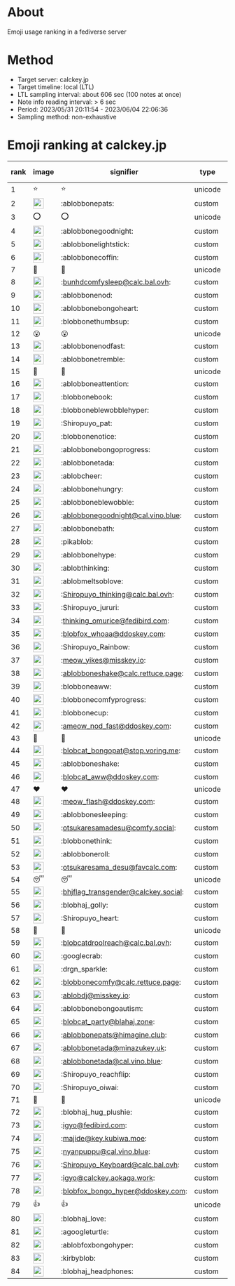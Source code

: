 # About
Emoji usage ranking in a fediverse server

# Method
- Target server: calckey.jp
- Target timeline: local (LTL)
- LTL sampling interval: about 606 sec (100 notes at once)
- Note info reading interval: > 6 sec
- Period: 2023/05/31 20:11:54 - 2023/06/04 22:06:36 
- Sampling method: non-exhaustive

# Emoji ranking at calckey.jp

|rank|image|signifier|type|frequency score|
|----|----|----|----|----|
|1|⭐|⭐|unicode|61|
|2|<img height="24" src="https://calckey.jp/emoji/ablobbonepats.webp">|:ablobbonepats:|custom|30|
|3|⭕|⭕|unicode|12|
|4|<img height="24" src="https://calckey.jp/emoji/ablobbonegoodnight.webp">|:ablobbonegoodnight:|custom|11|
|5|<img height="24" src="https://calckey.jp/emoji/ablobbonelightstick.webp">|:ablobbonelightstick:|custom|8|
|6|<img height="24" src="https://calckey.jp/emoji/ablobbonecoffin.webp">|:ablobbonecoffin:|custom|5|
|7|🎉|🎉|unicode|5|
|8|<img height="24" src="https://calckey.jp/emoji/bunhdcomfysleep.webp">|:bunhdcomfysleep@calc.bal.ovh:|custom|4|
|9|<img height="24" src="https://calckey.jp/emoji/ablobbonenod.webp">|:ablobbonenod:|custom|4|
|10|<img height="24" src="https://calckey.jp/emoji/ablobbonebongoheart.webp">|:ablobbonebongoheart:|custom|3|
|11|<img height="24" src="https://calckey.jp/emoji/blobbonethumbsup.webp">|:blobbonethumbsup:|custom|3|
|12|😮|😮|unicode|3|
|13|<img height="24" src="https://calckey.jp/emoji/ablobbonenodfast.webp">|:ablobbonenodfast:|custom|3|
|14|<img height="24" src="https://calckey.jp/emoji/ablobbonetremble.webp">|:ablobbonetremble:|custom|3|
|15|🦀|🦀|unicode|3|
|16|<img height="24" src="https://calckey.jp/emoji/ablobboneattention.webp">|:ablobboneattention:|custom|3|
|17|<img height="24" src="https://calckey.jp/emoji/blobbonebook.webp">|:blobbonebook:|custom|3|
|18|<img height="24" src="https://calckey.jp/emoji/blobboneblewobblehyper.webp">|:blobboneblewobblehyper:|custom|2|
|19|<img height="24" src="https://calckey.jp/emoji/Shiropuyo_pat.webp">|:Shiropuyo_pat:|custom|2|
|20|<img height="24" src="https://calckey.jp/emoji/blobbonenotice.webp">|:blobbonenotice:|custom|2|
|21|<img height="24" src="https://calckey.jp/emoji/ablobbonebongoprogress.webp">|:ablobbonebongoprogress:|custom|2|
|22|<img height="24" src="https://calckey.jp/emoji/ablobbonetada.webp">|:ablobbonetada:|custom|2|
|23|<img height="24" src="https://calckey.jp/emoji/ablobcheer.webp">|:ablobcheer:|custom|2|
|24|<img height="24" src="https://calckey.jp/emoji/ablobbonehungry.webp">|:ablobbonehungry:|custom|2|
|25|<img height="24" src="https://calckey.jp/emoji/ablobboneblewobble.webp">|:ablobboneblewobble:|custom|2|
|26|<img height="24" src="https://calckey.jp/emoji/ablobbonegoodnight.webp">|:ablobbonegoodnight@cal.vino.blue:|custom|2|
|27|<img height="24" src="https://calckey.jp/emoji/ablobbonebath.webp">|:ablobbonebath:|custom|2|
|28|<img height="24" src="https://calckey.jp/emoji/pikablob.webp">|:pikablob:|custom|2|
|29|<img height="24" src="https://calckey.jp/emoji/ablobbonehype.webp">|:ablobbonehype:|custom|1|
|30|<img height="24" src="https://calckey.jp/emoji/ablobthinking.webp">|:ablobthinking:|custom|1|
|31|<img height="24" src="https://calckey.jp/emoji/ablobmeltsoblove.webp">|:ablobmeltsoblove:|custom|1|
|32|<img height="24" src="https://calckey.jp/emoji/Shiropuyo_thinking.webp">|:Shiropuyo_thinking@calc.bal.ovh:|custom|1|
|33|<img height="24" src="https://calckey.jp/emoji/Shiropuyo_jururi.webp">|:Shiropuyo_jururi:|custom|1|
|34|<img height="24" src="https://calckey.jp/emoji/thinking_omurice.webp">|:thinking_omurice@fedibird.com:|custom|1|
|35|<img height="24" src="https://calckey.jp/emoji/blobfox_whoaa.webp">|:blobfox_whoaa@ddoskey.com:|custom|1|
|36|<img height="24" src="https://calckey.jp/emoji/Shiropuyo_Rainbow.webp">|:Shiropuyo_Rainbow:|custom|1|
|37|<img height="24" src="https://calckey.jp/emoji/meow_yikes.webp">|:meow_yikes@misskey.io:|custom|1|
|38|<img height="24" src="https://calckey.jp/emoji/ablobboneshake.webp">|:ablobboneshake@calc.rettuce.page:|custom|1|
|39|<img height="24" src="https://calckey.jp/emoji/blobboneaww.webp">|:blobboneaww:|custom|1|
|40|<img height="24" src="https://calckey.jp/emoji/blobbonecomfyprogress.webp">|:blobbonecomfyprogress:|custom|1|
|41|<img height="24" src="https://calckey.jp/emoji/blobbonecup.webp">|:blobbonecup:|custom|1|
|42|<img height="24" src="https://calckey.jp/emoji/ameow_nod_fast.webp">|:ameow_nod_fast@ddoskey.com:|custom|1|
|43|🤯|🤯|unicode|1|
|44|<img height="24" src="https://calckey.jp/emoji/blobcat_bongopat.webp">|:blobcat_bongopat@stop.voring.me:|custom|1|
|45|<img height="24" src="https://calckey.jp/emoji/ablobboneshake.webp">|:ablobboneshake:|custom|1|
|46|<img height="24" src="https://calckey.jp/emoji/blobcat_aww.webp">|:blobcat_aww@ddoskey.com:|custom|1|
|47|❤|❤|unicode|1|
|48|<img height="24" src="https://calckey.jp/emoji/meow_flash.webp">|:meow_flash@ddoskey.com:|custom|1|
|49|<img height="24" src="https://calckey.jp/emoji/ablobbonesleeping.webp">|:ablobbonesleeping:|custom|1|
|50|<img height="24" src="https://calckey.jp/emoji/otsukaresamadesu.webp">|:otsukaresamadesu@comfy.social:|custom|1|
|51|<img height="24" src="https://calckey.jp/emoji/blobbonethink.webp">|:blobbonethink:|custom|1|
|52|<img height="24" src="https://calckey.jp/emoji/ablobboneroll.webp">|:ablobboneroll:|custom|1|
|53|<img height="24" src="https://calckey.jp/emoji/otsukaresama_desu.webp">|:otsukaresama_desu@favcalc.com:|custom|1|
|54|😴|😴|unicode|1|
|55|<img height="24" src="https://calckey.jp/emoji/bhjflag_transgender.webp">|:bhjflag_transgender@calckey.social:|custom|1|
|56|<img height="24" src="https://calckey.jp/emoji/blobhaj_golly.webp">|:blobhaj_golly:|custom|1|
|57|<img height="24" src="https://calckey.jp/emoji/Shiropuyo_heart.webp">|:Shiropuyo_heart:|custom|1|
|58|🦆|🦆|unicode|1|
|59|<img height="24" src="https://calckey.jp/emoji/blobcatdroolreach.webp">|:blobcatdroolreach@calc.bal.ovh:|custom|1|
|60|<img height="24" src="https://calckey.jp/emoji/googlecrab.webp">|:googlecrab:|custom|1|
|61|<img height="24" src="https://calckey.jp/emoji/drgn_sparkle.webp">|:drgn_sparkle:|custom|1|
|62|<img height="24" src="https://calckey.jp/emoji/blobbonecomfy.webp">|:blobbonecomfy@calc.rettuce.page:|custom|1|
|63|<img height="24" src="https://calckey.jp/emoji/ablobdj.webp">|:ablobdj@misskey.io:|custom|1|
|64|<img height="24" src="https://calckey.jp/emoji/ablobbonebongoautism.webp">|:ablobbonebongoautism:|custom|1|
|65|<img height="24" src="https://calckey.jp/emoji/blobcat_party.webp">|:blobcat_party@blahaj.zone:|custom|1|
|66|<img height="24" src="https://calckey.jp/emoji/ablobbonepats.webp">|:ablobbonepats@himagine.club:|custom|1|
|67|<img height="24" src="https://calckey.jp/emoji/ablobbonetada.webp">|:ablobbonetada@minazukey.uk:|custom|1|
|68|<img height="24" src="https://calckey.jp/emoji/ablobbonetada.webp">|:ablobbonetada@cal.vino.blue:|custom|1|
|69|<img height="24" src="https://calckey.jp/emoji/Shiropuyo_reachflip.webp">|:Shiropuyo_reachflip:|custom|1|
|70|<img height="24" src="https://calckey.jp/emoji/Shiropuyo_oiwai.webp">|:Shiropuyo_oiwai:|custom|1|
|71|🍔|🍔|unicode|1|
|72|<img height="24" src="https://calckey.jp/emoji/blobhaj_hug_plushie.webp">|:blobhaj_hug_plushie:|custom|1|
|73|<img height="24" src="https://calckey.jp/emoji/igyo.webp">|:igyo@fedibird.com:|custom|1|
|74|<img height="24" src="https://calckey.jp/emoji/majide.webp">|:majide@key.kubiwa.moe:|custom|1|
|75|<img height="24" src="https://calckey.jp/emoji/nyanpuppu.webp">|:nyanpuppu@cal.vino.blue:|custom|1|
|76|<img height="24" src="https://calckey.jp/emoji/Shiropuyo_Keyboard.webp">|:Shiropuyo_Keyboard@calc.bal.ovh:|custom|1|
|77|<img height="24" src="https://calckey.jp/emoji/igyo.webp">|:igyo@calckey.aokaga.work:|custom|1|
|78|<img height="24" src="https://calckey.jp/emoji/blobfox_bongo_hyper.webp">|:blobfox_bongo_hyper@ddoskey.com:|custom|1|
|79|👍|👍|unicode|1|
|80|<img height="24" src="https://calckey.jp/emoji/blobhaj_love.webp">|:blobhaj_love:|custom|1|
|81|<img height="24" src="https://calckey.jp/emoji/agoogleturtle.webp">|:agoogleturtle:|custom|1|
|82|<img height="24" src="https://calckey.jp/emoji/ablobfoxbongohyper.webp">|:ablobfoxbongohyper:|custom|1|
|83|<img height="24" src="https://calckey.jp/emoji/kirbyblob.webp">|:kirbyblob:|custom|1|
|84|<img height="24" src="https://calckey.jp/emoji/blobhaj_headphones.webp">|:blobhaj_headphones:|custom|1|
